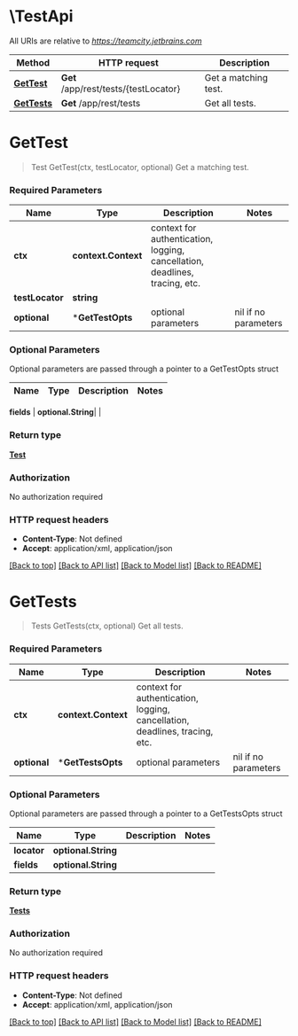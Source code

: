 # \TestApi

All URIs are relative to *https://teamcity.jetbrains.com*

Method | HTTP request | Description
------------- | ------------- | -------------
[**GetTest**](TestApi.md#GetTest) | **Get** /app/rest/tests/{testLocator} | Get a matching test.
[**GetTests**](TestApi.md#GetTests) | **Get** /app/rest/tests | Get all tests.


# **GetTest**
> Test GetTest(ctx, testLocator, optional)
Get a matching test.



### Required Parameters

Name | Type | Description  | Notes
------------- | ------------- | ------------- | -------------
 **ctx** | **context.Context** | context for authentication, logging, cancellation, deadlines, tracing, etc.
  **testLocator** | **string**|  | 
 **optional** | ***GetTestOpts** | optional parameters | nil if no parameters

### Optional Parameters
Optional parameters are passed through a pointer to a GetTestOpts struct

Name | Type | Description  | Notes
------------- | ------------- | ------------- | -------------

 **fields** | **optional.String**|  | 

### Return type

[**Test**](test.md)

### Authorization

No authorization required

### HTTP request headers

 - **Content-Type**: Not defined
 - **Accept**: application/xml, application/json

[[Back to top]](#) [[Back to API list]](../README.md#documentation-for-api-endpoints) [[Back to Model list]](../README.md#documentation-for-models) [[Back to README]](../README.md)

# **GetTests**
> Tests GetTests(ctx, optional)
Get all tests.



### Required Parameters

Name | Type | Description  | Notes
------------- | ------------- | ------------- | -------------
 **ctx** | **context.Context** | context for authentication, logging, cancellation, deadlines, tracing, etc.
 **optional** | ***GetTestsOpts** | optional parameters | nil if no parameters

### Optional Parameters
Optional parameters are passed through a pointer to a GetTestsOpts struct

Name | Type | Description  | Notes
------------- | ------------- | ------------- | -------------
 **locator** | **optional.String**|  | 
 **fields** | **optional.String**|  | 

### Return type

[**Tests**](tests.md)

### Authorization

No authorization required

### HTTP request headers

 - **Content-Type**: Not defined
 - **Accept**: application/xml, application/json

[[Back to top]](#) [[Back to API list]](../README.md#documentation-for-api-endpoints) [[Back to Model list]](../README.md#documentation-for-models) [[Back to README]](../README.md)

